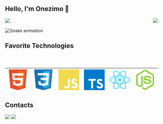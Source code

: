 ## Hello, I'm Onezimo 👋

<div>
<img  height="165em" src="https://github-readme-stats.vercel.app/api?username=briito&show_icons=true&theme=great-gatsby&include_all_commits=true&count_private=true"/>
<img align="right" height="165em" src="https://github-readme-stats.vercel.app/api/top-langs/?username=briito&layout=compact&langs_count=16&theme=great-gatsby"/>
</div>

![Snake animation](https://github.com/LuigiGF/LuigiGF/blob/output/github-contribution-grid-snake.svg)

## Favorite Technologies

|<img src="https://raw.githubusercontent.com/devicons/devicon/master/icons/html5/html5-original.svg" width=75><br><sub></sub>|<img src="https://raw.githubusercontent.com/devicons/devicon/master/icons/css3/css3-original.svg" width=75><br><sub></sub>|<img src="https://raw.githubusercontent.com/devicons/devicon/master/icons/javascript/javascript-plain.svg" width=75><br><sub></sub>|<img src="https://raw.githubusercontent.com/devicons/devicon/master/icons/typescript/typescript-plain.svg" width=75><br><sub></sub>|<img src="https://raw.githubusercontent.com/devicons/devicon/master/icons/react/react-original.svg" width=75><br><sub></sub>|<img src="https://raw.githubusercontent.com/devicons/devicon/master/icons/nodejs/nodejs-original.svg" width=75><br><sub></sub>
| :---: | :---: | :---: |  :---: |  :---: | :---: |

## Contacts

<div>
 <a href = "https://mail.google.com/mail/u/0/#inbox"><img src="https://img.shields.io/badge/-Gmail-%23333?style=for-the-badge&logo=gmail&logoColor=white" target="_blank"></a>
  <a href="https://www.linkedin.com/in/onsbrito" target="_blank"><img src="https://img.shields.io/badge/-LinkedIn-%230077B5?style=for-the-badge&logo=linkedin&logoColor=white" target="_blank"></a> 

</div>


